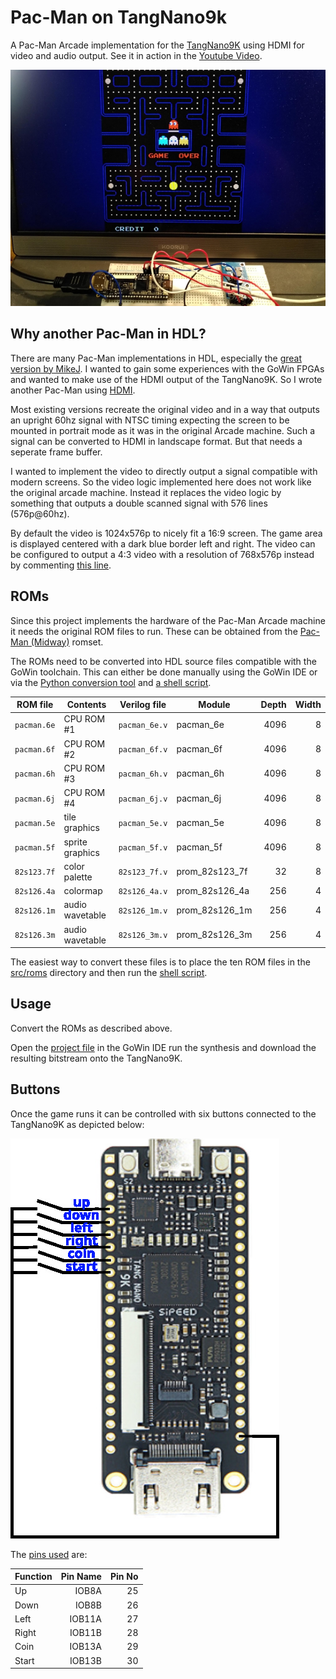 # Pac-Man on TangNano9k

A Pac-Man Arcade implementation for the
[TangNano9K](https://wiki.sipeed.com/hardware/en/tang/Tang-Nano-9K/Nano-9K.html)
using HDMI for video and audio output. See it in action in the
[Youtube Video](https://www.youtube.com/shorts/erQIn8R661M).

![Pac-Man](images/pacman_hdmi_wide.jpeg)

## Why another Pac-Man in HDL?

There are many Pac-Man implementations in HDL, especially the [great
version by MikeJ](https://www.fpgaarcade.com/kb/pacman/).  I wanted to
gain some experiences with the GoWin FPGAs and wanted to make use of
the HDMI output of the TangNano9K. So I wrote another Pac-Man using
[HDMI](https://github.com/hdl-util/hdmi).

Most existing versions recreate the original video and in a way that
outputs an upright 60hz signal with NTSC timing expecting the screen
to be mounted in portrait mode as it was in the original Arcade
machine. Such a signal can be converted to HDMI in landscape
format. But that needs a seperate frame buffer.

I wanted to implement the video to directly output a signal compatible
with modern screens. So the video logic implemented here does not work
like the original arcade machine. Instead it replaces the video logic
by something that outputs a double scanned signal with 576 lines
(576p@60hz).

By default the video is 1024x576p to nicely fit a 16:9 screen. The
game area is displayed centered with a dark blue border left and right.
The video can be configured to output a 4:3 video with a resolution
of 768x576p instead by commenting [this line](https://github.com/harbaum/Pacman-TangNano9k/blob/ffd44de5259a00c62c5a04174b707afd308611b1/src/top.sv#L4).

## ROMs

Since this project implements the hardware of the Pac-Man Arcade
machine it needs the original ROM files to run. These can
be obtained from the
[Pac-Man (Midway)](https://www.bing.com/search?q=pacman+midway+arcade+rom) romset.

The ROMs need to be converted into HDL source files compatible with
the GoWin toolchain. This can either be done manually using the GoWin
IDE or via the [Python conversion tool](src/roms/bin2v.py) and [a
shell script](src/roms/conv.sh).

|     ROM file    |     Contents    |   Verilog file    |     Module     | Depth | Width |
|-----------------|-----------------|-------------------|----------------|------:|------:|
| ```pacman.6e``` |   CPU ROM #1    | ```pacman_6e.v``` | pacman_6e      | 4096  |     8 |
| ```pacman.6f``` |   CPU ROM #2    | ```pacman_6f.v``` | pacman_6f      | 4096  |     8 |
| ```pacman.6h``` |   CPU ROM #3    | ```pacman_6h.v``` | pacman_6h      | 4096  |     8 |
| ```pacman.6j``` |   CPU ROM #4    | ```pacman_6j.v``` | pacman_6j      | 4096  |     8 |
| ```pacman.5e``` |   tile graphics | ```pacman_5e.v``` | pacman_5e      | 4096  |     8 |
| ```pacman.5f``` | sprite graphics | ```pacman_5f.v``` | pacman_5f      | 4096  |     8 |
| ```82s123.7f``` |   color palette | ```82s123_7f.v``` | prom_82s123_7f |    32 |     8 |
| ```82s126.4a``` |        colormap | ```82s126_4a.v``` | prom_82s126_4a |   256 |     4 |
| ```82s126.1m``` | audio wavetable | ```82s126_1m.v``` | prom_82s126_1m |   256 |     4 |
| ```82s126.3m``` | audio wavetable | ```82s126_3m.v``` | prom_82s126_3m |   256 |     4 |

The easiest way to convert these files is to place the ten ROM files
in the [src/roms](src/roms) directory and then run the
[shell script](src/roms/conv.sh).

## Usage

Convert the ROMs as described above.

Open the [project
file](https://github.com/harbaum/Pacman-TangNano9k/blob/main/pacman.gprj)
in the GoWin IDE run the synthesis and download the resulting
bitstream onto the TangNano9K.

## Buttons

Once the game runs it can be controlled with six buttons connected to the TangNano9K
as depicted below:

![Button mapping](images/buttons.jpg)

The [pins used](src/pacman.cst) are:

| Function | Pin Name | Pin No |
|----------|---------:|-------:|
| Up       |   IOB8A  |    25  |
| Down     |   IOB8B  |    26  |
| Left     |  IOB11A  |    27  |
| Right    |  IOB11B  |    28  |
| Coin     |  IOB13A  |    29  |
| Start    |  IOB13B  |    30  |

